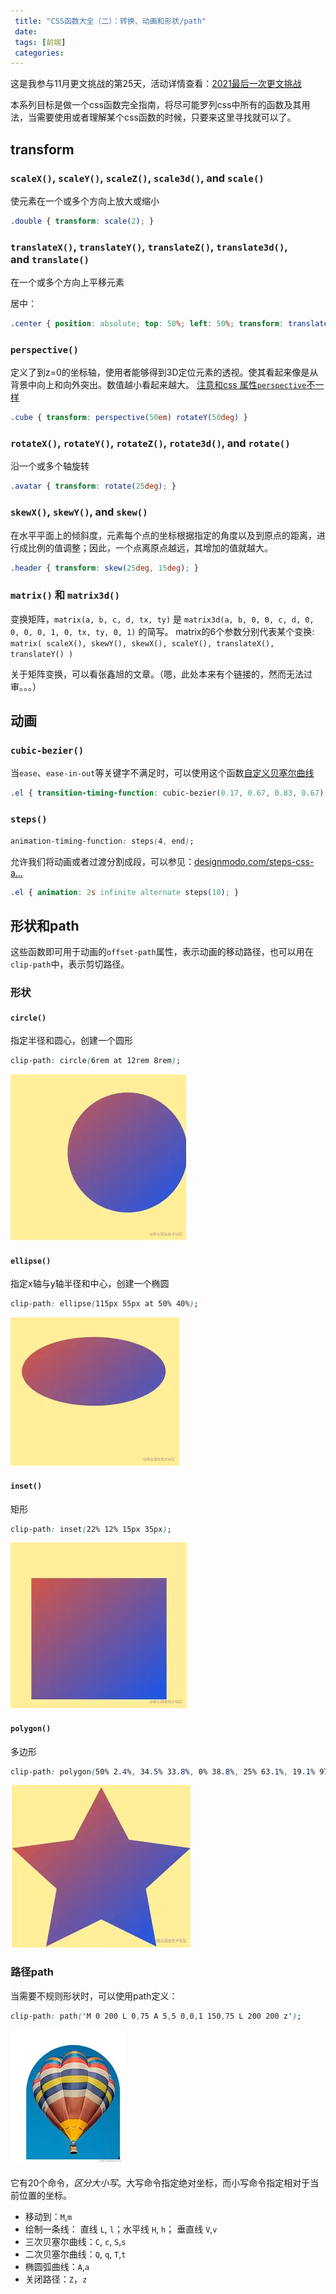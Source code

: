 ```yaml
---
 title: "CSS函数大全（二）：转换、动画和形状/path"
 date: 
 tags: [前端]
 categories: 
---
```


这是我参与11月更文挑战的第25天，活动详情查看：[2021最后一次更文挑战](https://juejin.cn/post/7023643374569816095 "https://juejin.cn/post/7023643374569816095")

本系列目标是做一个css函数完全指南，将尽可能罗列css中所有的函数及其用法，当需要使用或者理解某个css函数的时候，只要来这里寻找就可以了。

transform
---------

### `scaleX()`, `scaleY()`, `scaleZ()`, `scale3d()`, and `scale()`

使元素在一个或多个方向上放大或缩小

```css
.double { transform: scale(2); }
```

### `translateX()`, `translateY()`, `translateZ()`, `translate3d()`, and `translate()`

在一个或多个方向上平移元素

居中：

```css
.center { position: absolute; top: 50%; left: 50%; transform: translate(-50%, -50%); }
```

### `perspective()`

定义了到z=0的坐标轴，使用者能够得到3D定位元素的透视。使其看起来像是从背景中向上和向外突出。数值越小看起来越大。 [注意和css 属性`perspective`不一样](https://css-tricks.com%2Falmanac%2Fproperties%2Fp%2Fperspective%2F "https://css-tricks.com/almanac/properties/p/perspective/")

```css
.cube { transform: perspective(50em) rotateY(50deg) }
```

### `rotateX()`, `rotateY()`, `rotateZ()`, `rotate3d()`, and `rotate()`

沿一个或多个轴旋转

```css
.avatar { transform: rotate(25deg); }
```

### `skewX()`, `skewY()`, and `skew()`

在水平平面上的倾斜度，元素每个点的坐标根据指定的角度以及到原点的距离，进行成比例的值调整；因此，一个点离原点越远，其增加的值就越大。

```css
.header { transform: skew(25deg, 15deg); }
```

### `matrix()` 和 `matrix3d()`

变换矩阵，`matrix(a, b, c, d, tx, ty)` 是 `matrix3d(a, b, 0, 0, c, d, 0, 0, 0, 0, 1, 0, tx, ty, 0, 1)` 的简写。 matrix的6个参数分别代表某个变换: `matrix( scaleX(), skewY(), skewX(), scaleY(), translateX(), translateY() )`

关于矩阵变换，可以看张鑫旭的文章。（嗯，此处本来有个链接的，然而无法过审。。。）

动画
--

### `cubic-bezier()`

当`ease`、`ease-in-out`等关键字不满足时，可以使用这个函数[自定义贝塞尔曲线](https://cubic-bezier.com%2F%23.17%2C.67%2C.83%2C.67 "https://cubic-bezier.com/#.17,.67,.83,.67")

```css
.el { transition-timing-function: cubic-bezier(0.17, 0.67, 0.83, 0.67); }
```

### `steps()`

```css
animation-timing-function: steps(4, end);
```

允许我们将动画或者过渡分割成段，可以参见：[designmodo.com/steps-css-a…](https://designmodo.com%2Fsteps-css-animations%2F "https://designmodo.com/steps-css-animations/")

```css
.el { animation: 2s infinite alternate steps(10); }
```

形状和path
-------

这些函数即可用于动画的`offset-path`属性，表示动画的移动路径，也可以用在`clip-path`中，表示剪切路径。

### 形状

#### `circle()`

指定半径和圆心，创建一个圆形

```css
clip-path: circle(6rem at 12rem 8rem);
```

![image.png](../imgs/3de7200406054b6d9db56db980e0035a.png)

#### `ellipse()`

指定x轴与y轴半径和中心，创建一个椭圆

```css
clip-path: ellipse(115px 55px at 50% 40%);
```

![image.png](../imgs/14ea14ac2d4d4295adf4cde4a6a07c50.png)

#### `inset()`

矩形

```css
clip-path: inset(22% 12% 15px 35px);
```

![image.png](../imgs/bb5d2fc3c7394c6fb05687546f49047b.png)

#### `polygon()`

多边形

```css
clip-path: polygon(50% 2.4%, 34.5% 33.8%, 0% 38.8%, 25% 63.1%, 19.1% 97.6%, 50% 81.3%, 80.9% 97.6%, 75% 63.1%, 100% 38.8%, 65.5% 33.8%);
```

![image.png](../imgs/d6c862c665f04645b862bdcf3158a82b.png)

### 路径path

当需要不规则形状时，可以使用path定义：

```css
clip-path: path('M 0 200 L 0,75 A 5,5 0,0,1 150,75 L 200 200 z');
```

![image.png](../imgs/aba1b3919d7f434c8c4c41eb65dde1d7.png)

它有20个命令，_区分大小写_。大写命令指定绝对坐标，而小写命令指定相对于当前位置的坐标。

*   移动到：`M`,`m`
*   绘制一条线： 直线 `L`, `l`；水平线 `H`, `h`； 垂直线 `V`,`v`
*   三次贝塞尔曲线：`C`, `c`, `S`,`s`
*   二次贝塞尔曲线：`Q`, `q`, `T`,`t`
*   椭圆弧曲线：`A`,`a`
*   关闭路径：`Z`，`z`